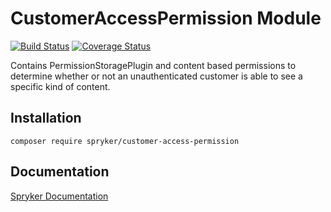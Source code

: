 # CustomerAccessPermission Module
[![Build Status](https://travis-ci.org/spryker/customer-access-permission.svg)](https://travis-ci.org/spryker/customer-access-permission)
[![Coverage Status](https://coveralls.io/repos/github/spryker/customer-access-permission/badge.svg)](https://coveralls.io/github/spryker/customer-access-permission)

Contains PermissionStoragePlugin and content based permissions to determine whether or not an unauthenticated customer is able to see a specific kind of content.

## Installation

```
composer require spryker/customer-access-permission
```

## Documentation

[Spryker Documentation](https://academy.spryker.com/developing_with_spryker/module_guide/modules.html)
